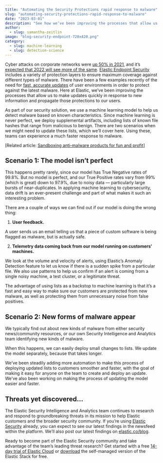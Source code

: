```yaml
---
title: "Automating the Security Protections rapid response to malware"
slug: "automating-security-protections-rapid-response-to-malware"
date: "2023-03-01"
description: "See how we’ve been improving the processes that allow us to make updates quickly in response to new information and propagate those protections to our users, with the help of machine learning models."
author:
  - slug: samantha-zeitlin
image: "blog-security-endpoint-720x420.png"
category:
  - slug: machine-learning
  - slug: detection-science
---
```


Cyber attacks on corporate networks were [<u>up 50% in 2021</u>](https://www.forbes.com/sites/chuckbrooks/2022/01/21/cybersecurity-in-2022--a-fresh-look-at-some-very-alarming-stats/?sh=675676ea6b61), and it’s [<u>expected that 2022 will see more of the same</u>](https://www.govtech.com/blogs/lohrmann-on-cybersecurity/the-top-22-security-predictions-for-2022). [<u>Elastic Endpoint Security</u>](https://www.elastic.co/endpoint-security/) includes a variety of protection layers to ensure maximum coverage against different types of malware. There have been a few examples recently of the need for [<u>fast, accurate updates</u>](https://www.elastic.co/blog/elastic-protects-against-data-wiper-malware-targeting-ukraine-hermeticwiper) of user environments in order to protect against the latest malware. Here at Elastic, we’ve been improving the processes that allow us to make updates quickly in response to new information and propagate those protections to our users.

As part of our security solution, we use a machine learning model to help us detect malware based on known characteristics. Since machine learning is never perfect, we deploy supplemental artifacts, including lists of known file hashes that range from malicious to benign. There are two scenarios when we might need to update these lists, which we’ll cover here. Using these, teams can experience a much faster response to malware.

[Related article: [<u>Sandboxing anti-malware products for fun and profit</u>](https://www.elastic.co/blog/sandboxing-anti-malware-products-for-fun-and-profit)]

## Scenario 1: The model isn’t perfect

This happens pretty rarely, since our model has True Negative rates of 99.8%. But no model is perfect, and our True Positive rates vary from 99% (which is great) down to 97.9%, due to noisy data — particularly large bursts of near-duplicates. In applying machine learning to cybersecurity, data drift is an ever-present challenge and part of what makes it such an interesting problem.

There are a couple of ways we can find out if our model is doing the wrong thing:

1. **User feedback.**

A user sends us an email telling us that a piece of custom software is being flagged as malware, but is actually safe.

2. **Telemetry data coming back from our model running on customers’ machines.**

We look at the volume and velocity of alerts, using Elastic’s Anomaly Detection feature to let us know if there is a sudden spike from a particular file. We also use patterns to help us confirm if an alert is coming from a single noisy machine, a test cluster, or a legitimate threat.

The advantage of using lists as a backstop to machine learning is that it’s a fast and easy way to make sure our customers are protected from new malware, as well as protecting them from unnecessary noise from false positives.

## Scenario 2: New forms of malware appear

We typically find out about new kinds of malware from either security news/community resources, or our own Security Intelligence and Analytics team identifying new kinds of malware.

When this happens, we can easily deploy small changes to lists. We update the model separately, because that takes longer.

We’ve been steadily adding more automation to make this process of deploying updated lists to customers smoother and faster, with the goal of making it easy for anyone on the team to create and deploy an update. We’ve also been working on making the process of updating the model easier and faster.

## Threats yet discovered…

The Elastic Security Intelligence and Analytics team continues to research and respond to groundbreaking threats in its mission to help Elastic customers and the broader security community. If you’re using [<u>Elastic Security</u>](https://www.elastic.co/security?utm_source=log4j+hub+blog&utm_medium=embed+link&utm_campaign=log4j_hub_blog&utm_id=log4j&utm_content=elastic+security) already, you can expect to see our latest findings in the newsfeed within the platform. We’ll also post our latest findings on [<u>elastic.co/blog</u>](https://www.elastic.co/blog).

Ready to become part of the Elastic Security community and take advantage of the team’s leading threat research? Get started with a free [<u>14-day trial of Elastic Cloud</u>](https://cloud.elastic.co/registration?utm_source=log4j+hub+blog&utm_medium=embed+link&utm_campaign=log4j_hub_blog&utm_id=log4j&utm_content=trail) or [<u>download</u>](https://www.elastic.co/downloads/?utm_source=log4j+hub+blog&utm_medium=embed+link&utm_campaign=log4j_hub_blog&utm_id=log4j&utm_content=download) the self-managed version of the Elastic Stack for free.
